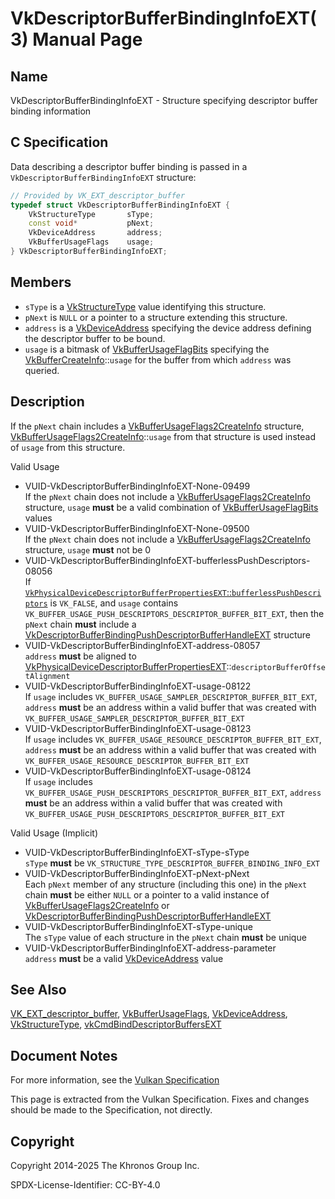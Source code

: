 # VkDescriptorBufferBindingInfoEXT(3) Manual Page

## Name

VkDescriptorBufferBindingInfoEXT - Structure specifying descriptor buffer binding information



## [](#_c_specification)C Specification

Data describing a descriptor buffer binding is passed in a `VkDescriptorBufferBindingInfoEXT` structure:

```c++
// Provided by VK_EXT_descriptor_buffer
typedef struct VkDescriptorBufferBindingInfoEXT {
    VkStructureType       sType;
    const void*           pNext;
    VkDeviceAddress       address;
    VkBufferUsageFlags    usage;
} VkDescriptorBufferBindingInfoEXT;
```

## [](#_members)Members

- `sType` is a [VkStructureType](https://registry.khronos.org/vulkan/specs/latest/man/html/VkStructureType.html) value identifying this structure.
- `pNext` is `NULL` or a pointer to a structure extending this structure.
- `address` is a [VkDeviceAddress](https://registry.khronos.org/vulkan/specs/latest/man/html/VkDeviceAddress.html) specifying the device address defining the descriptor buffer to be bound.
- `usage` is a bitmask of [VkBufferUsageFlagBits](https://registry.khronos.org/vulkan/specs/latest/man/html/VkBufferUsageFlagBits.html) specifying the [VkBufferCreateInfo](https://registry.khronos.org/vulkan/specs/latest/man/html/VkBufferCreateInfo.html)::`usage` for the buffer from which `address` was queried.

## [](#_description)Description

If the `pNext` chain includes a [VkBufferUsageFlags2CreateInfo](https://registry.khronos.org/vulkan/specs/latest/man/html/VkBufferUsageFlags2CreateInfo.html) structure, [VkBufferUsageFlags2CreateInfo](https://registry.khronos.org/vulkan/specs/latest/man/html/VkBufferUsageFlags2CreateInfo.html)::`usage` from that structure is used instead of `usage` from this structure.

Valid Usage

- [](#VUID-VkDescriptorBufferBindingInfoEXT-None-09499)VUID-VkDescriptorBufferBindingInfoEXT-None-09499  
  If the `pNext` chain does not include a [VkBufferUsageFlags2CreateInfo](https://registry.khronos.org/vulkan/specs/latest/man/html/VkBufferUsageFlags2CreateInfo.html) structure, `usage` **must** be a valid combination of [VkBufferUsageFlagBits](https://registry.khronos.org/vulkan/specs/latest/man/html/VkBufferUsageFlagBits.html) values
- [](#VUID-VkDescriptorBufferBindingInfoEXT-None-09500)VUID-VkDescriptorBufferBindingInfoEXT-None-09500  
  If the `pNext` chain does not include a [VkBufferUsageFlags2CreateInfo](https://registry.khronos.org/vulkan/specs/latest/man/html/VkBufferUsageFlags2CreateInfo.html) structure, `usage` **must** not be 0
- [](#VUID-VkDescriptorBufferBindingInfoEXT-bufferlessPushDescriptors-08056)VUID-VkDescriptorBufferBindingInfoEXT-bufferlessPushDescriptors-08056  
  If [`VkPhysicalDeviceDescriptorBufferPropertiesEXT`::`bufferlessPushDescriptors`](https://registry.khronos.org/vulkan/specs/latest/html/vkspec.html#limits-bufferlessPushDescriptors) is `VK_FALSE`, and `usage` contains `VK_BUFFER_USAGE_PUSH_DESCRIPTORS_DESCRIPTOR_BUFFER_BIT_EXT`, then the `pNext` chain **must** include a [VkDescriptorBufferBindingPushDescriptorBufferHandleEXT](https://registry.khronos.org/vulkan/specs/latest/man/html/VkDescriptorBufferBindingPushDescriptorBufferHandleEXT.html) structure
- [](#VUID-VkDescriptorBufferBindingInfoEXT-address-08057)VUID-VkDescriptorBufferBindingInfoEXT-address-08057  
  `address` **must** be aligned to [VkPhysicalDeviceDescriptorBufferPropertiesEXT](https://registry.khronos.org/vulkan/specs/latest/man/html/VkPhysicalDeviceDescriptorBufferPropertiesEXT.html)::`descriptorBufferOffsetAlignment`
- [](#VUID-VkDescriptorBufferBindingInfoEXT-usage-08122)VUID-VkDescriptorBufferBindingInfoEXT-usage-08122  
  If `usage` includes `VK_BUFFER_USAGE_SAMPLER_DESCRIPTOR_BUFFER_BIT_EXT`, `address` **must** be an address within a valid buffer that was created with `VK_BUFFER_USAGE_SAMPLER_DESCRIPTOR_BUFFER_BIT_EXT`
- [](#VUID-VkDescriptorBufferBindingInfoEXT-usage-08123)VUID-VkDescriptorBufferBindingInfoEXT-usage-08123  
  If `usage` includes `VK_BUFFER_USAGE_RESOURCE_DESCRIPTOR_BUFFER_BIT_EXT`, `address` **must** be an address within a valid buffer that was created with `VK_BUFFER_USAGE_RESOURCE_DESCRIPTOR_BUFFER_BIT_EXT`
- [](#VUID-VkDescriptorBufferBindingInfoEXT-usage-08124)VUID-VkDescriptorBufferBindingInfoEXT-usage-08124  
  If `usage` includes `VK_BUFFER_USAGE_PUSH_DESCRIPTORS_DESCRIPTOR_BUFFER_BIT_EXT`, `address` **must** be an address within a valid buffer that was created with `VK_BUFFER_USAGE_PUSH_DESCRIPTORS_DESCRIPTOR_BUFFER_BIT_EXT`

Valid Usage (Implicit)

- [](#VUID-VkDescriptorBufferBindingInfoEXT-sType-sType)VUID-VkDescriptorBufferBindingInfoEXT-sType-sType  
  `sType` **must** be `VK_STRUCTURE_TYPE_DESCRIPTOR_BUFFER_BINDING_INFO_EXT`
- [](#VUID-VkDescriptorBufferBindingInfoEXT-pNext-pNext)VUID-VkDescriptorBufferBindingInfoEXT-pNext-pNext  
  Each `pNext` member of any structure (including this one) in the `pNext` chain **must** be either `NULL` or a pointer to a valid instance of [VkBufferUsageFlags2CreateInfo](https://registry.khronos.org/vulkan/specs/latest/man/html/VkBufferUsageFlags2CreateInfo.html) or [VkDescriptorBufferBindingPushDescriptorBufferHandleEXT](https://registry.khronos.org/vulkan/specs/latest/man/html/VkDescriptorBufferBindingPushDescriptorBufferHandleEXT.html)
- [](#VUID-VkDescriptorBufferBindingInfoEXT-sType-unique)VUID-VkDescriptorBufferBindingInfoEXT-sType-unique  
  The `sType` value of each structure in the `pNext` chain **must** be unique
- [](#VUID-VkDescriptorBufferBindingInfoEXT-address-parameter)VUID-VkDescriptorBufferBindingInfoEXT-address-parameter  
  `address` **must** be a valid [VkDeviceAddress](https://registry.khronos.org/vulkan/specs/latest/man/html/VkDeviceAddress.html) value

## [](#_see_also)See Also

[VK\_EXT\_descriptor\_buffer](https://registry.khronos.org/vulkan/specs/latest/man/html/VK_EXT_descriptor_buffer.html), [VkBufferUsageFlags](https://registry.khronos.org/vulkan/specs/latest/man/html/VkBufferUsageFlags.html), [VkDeviceAddress](https://registry.khronos.org/vulkan/specs/latest/man/html/VkDeviceAddress.html), [VkStructureType](https://registry.khronos.org/vulkan/specs/latest/man/html/VkStructureType.html), [vkCmdBindDescriptorBuffersEXT](https://registry.khronos.org/vulkan/specs/latest/man/html/vkCmdBindDescriptorBuffersEXT.html)

## [](#_document_notes)Document Notes

For more information, see the [Vulkan Specification](https://registry.khronos.org/vulkan/specs/latest/html/vkspec.html#VkDescriptorBufferBindingInfoEXT)

This page is extracted from the Vulkan Specification. Fixes and changes should be made to the Specification, not directly.

## [](#_copyright)Copyright

Copyright 2014-2025 The Khronos Group Inc.

SPDX-License-Identifier: CC-BY-4.0